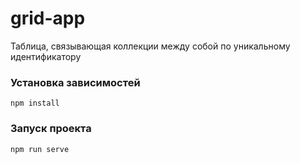 # grid-app
Таблица, связывающая коллекции между собой по уникальному идентификатору

### Установка зависимостей
```
npm install
```

### Запуск проекта
```
npm run serve
```
